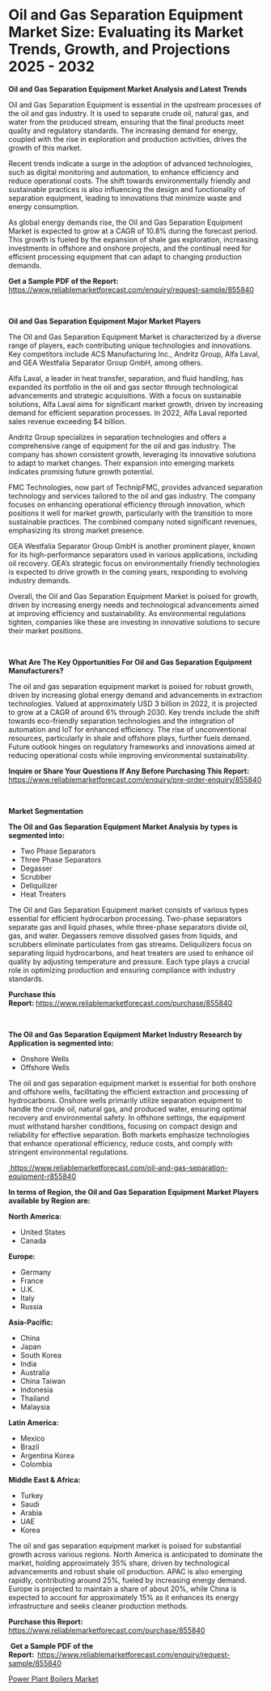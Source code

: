 <p><h1>Oil and Gas Separation Equipment Market Size: Evaluating its Market Trends, Growth, and Projections 2025 - 2032</h1></p><p><strong>Oil and Gas Separation Equipment Market Analysis and Latest Trends</strong></p>
<p><p>Oil and Gas Separation Equipment is essential in the upstream processes of the oil and gas industry. It is used to separate crude oil, natural gas, and water from the produced stream, ensuring that the final products meet quality and regulatory standards. The increasing demand for energy, coupled with the rise in exploration and production activities, drives the growth of this market. </p><p>Recent trends indicate a surge in the adoption of advanced technologies, such as digital monitoring and automation, to enhance efficiency and reduce operational costs. The shift towards environmentally friendly and sustainable practices is also influencing the design and functionality of separation equipment, leading to innovations that minimize waste and energy consumption.</p><p>As global energy demands rise, the Oil and Gas Separation Equipment Market is expected to grow at a CAGR of 10.8% during the forecast period. This growth is fueled by the expansion of shale gas exploration, increasing investments in offshore and onshore projects, and the continual need for efficient processing equipment that can adapt to changing production demands.</p></p>
<p><strong>Get a Sample PDF of the Report:&nbsp;</strong> <a href="https://www.reliablemarketforecast.com/enquiry/request-sample/855840?utm_campaign=1833&utm_medium=2&utm_source=Github&utm_content=ia&utm_term=16022025&utm_id=oil-and-gas-separation-equipment">https://www.reliablemarketforecast.com/enquiry/request-sample/855840</a></p>
<p>&nbsp;</p>
<p><strong>Oil and Gas Separation Equipment Major Market Players</strong></p>
<p><p>The Oil and Gas Separation Equipment Market is characterized by a diverse range of players, each contributing unique technologies and innovations. Key competitors include ACS Manufacturing Inc., Andritz Group, Alfa Laval, and GEA Westfalia Separator Group GmbH, among others. </p><p>Alfa Laval, a leader in heat transfer, separation, and fluid handling, has expanded its portfolio in the oil and gas sector through technological advancements and strategic acquisitions. With a focus on sustainable solutions, Alfa Laval aims for significant market growth, driven by increasing demand for efficient separation processes. In 2022, Alfa Laval reported sales revenue exceeding $4 billion.</p><p>Andritz Group specializes in separation technologies and offers a comprehensive range of equipment for the oil and gas industry. The company has shown consistent growth, leveraging its innovative solutions to adapt to market changes. Their expansion into emerging markets indicates promising future growth potential.</p><p>FMC Technologies, now part of TechnipFMC, provides advanced separation technology and services tailored to the oil and gas industry. The company focuses on enhancing operational efficiency through innovation, which positions it well for market growth, particularly with the transition to more sustainable practices. The combined company noted significant revenues, emphasizing its strong market presence.</p><p>GEA Westfalia Separator Group GmbH is another prominent player, known for its high-performance separators used in various applications, including oil recovery. GEA’s strategic focus on environmentally friendly technologies is expected to drive growth in the coming years, responding to evolving industry demands.</p><p>Overall, the Oil and Gas Separation Equipment Market is poised for growth, driven by increasing energy needs and technological advancements aimed at improving efficiency and sustainability. As environmental regulations tighten, companies like these are investing in innovative solutions to secure their market positions.</p></p>
<p>&nbsp;</p>
<p><strong>What Are The Key Opportunities For Oil and Gas Separation Equipment Manufacturers?</strong></p>
<p><p>The oil and gas separation equipment market is poised for robust growth, driven by increasing global energy demand and advancements in extraction technologies. Valued at approximately USD 3 billion in 2022, it is projected to grow at a CAGR of around 6% through 2030. Key trends include the shift towards eco-friendly separation technologies and the integration of automation and IoT for enhanced efficiency. The rise of unconventional resources, particularly in shale and offshore plays, further fuels demand. Future outlook hinges on regulatory frameworks and innovations aimed at reducing operational costs while improving environmental sustainability.</p></p>
<p><strong>Inquire or Share Your Questions If Any Before Purchasing This Report:</strong> <a href="https://www.reliablemarketforecast.com/enquiry/pre-order-enquiry/855840?utm_campaign=1833&utm_medium=2&utm_source=Github&utm_content=ia&utm_term=16022025&utm_id=oil-and-gas-separation-equipment">https://www.reliablemarketforecast.com/enquiry/pre-order-enquiry/855840</a></p>
<p>&nbsp;</p>
<p><strong>Market Segmentation</strong></p>
<p><strong>The Oil and Gas Separation Equipment Market Analysis by types is segmented into:</strong></p>
<p><ul><li>Two Phase Separators</li><li>Three Phase Separators</li><li>Degasser</li><li>Scrubber</li><li>Deliquilizer</li><li>Heat Treaters</li></ul></p>
<p><p>The Oil and Gas Separation Equipment market consists of various types essential for efficient hydrocarbon processing. Two-phase separators separate gas and liquid phases, while three-phase separators divide oil, gas, and water. Degassers remove dissolved gases from liquids, and scrubbers eliminate particulates from gas streams. Deliquilizers focus on separating liquid hydrocarbons, and heat treaters are used to enhance oil quality by adjusting temperature and pressure. Each type plays a crucial role in optimizing production and ensuring compliance with industry standards.</p></p>
<p><strong>Purchase this Report:&nbsp;</strong><a href="https://www.reliablemarketforecast.com/purchase/855840?utm_campaign=1833&utm_medium=2&utm_source=Github&utm_content=ia&utm_term=16022025&utm_id=oil-and-gas-separation-equipment">https://www.reliablemarketforecast.com/purchase/855840</a></p>
<p>&nbsp;</p>
<p><strong>The Oil and Gas Separation Equipment Market Industry Research by Application is segmented into:</strong></p>
<p><ul><li>Onshore Wells</li><li>Offshore Wells</li></ul></p>
<p><p>The oil and gas separation equipment market is essential for both onshore and offshore wells, facilitating the efficient extraction and processing of hydrocarbons. Onshore wells primarily utilize separation equipment to handle the crude oil, natural gas, and produced water, ensuring optimal recovery and environmental safety. In offshore settings, the equipment must withstand harsher conditions, focusing on compact design and reliability for effective separation. Both markets emphasize technologies that enhance operational efficiency, reduce costs, and comply with stringent environmental regulations.</p></p>
<p><a href="https://www.reliablemarketforecast.com/oil-and-gas-separation-equipment-r855840?utm_campaign=1833&utm_medium=2&utm_source=Github&utm_content=ia&utm_term=16022025&utm_id=oil-and-gas-separation-equipment">&nbsp;https://www.reliablemarketforecast.com/oil-and-gas-separation-equipment-r855840</a></p>
<p><strong>In terms of Region, the Oil and Gas Separation Equipment Market Players available by Region are:</strong></p>
<p>
    <p> <strong> North America: </strong>
        <ul>
            <li>United States</li>
            <li>Canada</li>
        </ul>
        </p> 
    <p> <strong> Europe: </strong>
        <ul>
            <li>Germany</li>
            <li>France</li>
            <li>U.K.</li>
            <li>Italy</li>
            <li>Russia</li>
        </ul>
        </p> 
    <p> <strong> Asia-Pacific: </strong>
        <ul>
            <li>China</li>
            <li>Japan</li>
            <li>South Korea</li>
            <li>India</li>
            <li>Australia</li>
            <li>China Taiwan</li>
            <li>Indonesia</li>
            <li>Thailand</li>
            <li>Malaysia</li>
        </ul>
        </p> 
    <p> <strong> Latin America: </strong>
        <ul>
            <li>Mexico</li>
            <li>Brazil</li>
            <li>Argentina Korea</li>
            <li>Colombia</li>
        </ul>
        </p> 
    <p> <strong> Middle East & Africa: </strong>
        <ul>
            <li>Turkey</li>
            <li>Saudi</li>
            <li>Arabia</li>
            <li>UAE</li>
            <li>Korea</li>
        </ul>
    </p>
    </p>
<p><p>The oil and gas separation equipment market is poised for substantial growth across various regions. North America is anticipated to dominate the market, holding approximately 35% share, driven by technological advancements and robust shale oil production. APAC is also emerging rapidly, contributing around 25%, fueled by increasing energy demand. Europe is projected to maintain a share of about 20%, while China is expected to account for approximately 15% as it enhances its energy infrastructure and seeks cleaner production methods.</p></p>
<p><strong>Purchase this Report: </strong><a href="https://www.reliablemarketforecast.com/purchase/855840?utm_campaign=1833&utm_medium=2&utm_source=Github&utm_content=ia&utm_term=16022025&utm_id=oil-and-gas-separation-equipment">https://www.reliablemarketforecast.com/purchase/855840</a></p>
<p>&nbsp;<strong>Get a Sample PDF of the Report:&nbsp;&nbsp;</strong><a href="https://www.reliablemarketforecast.com/enquiry/request-sample/855840?utm_campaign=1833&utm_medium=2&utm_source=Github&utm_content=ia&utm_term=16022025&utm_id=oil-and-gas-separation-equipment">https://www.reliablemarketforecast.com/enquiry/request-sample/855840</a></p>
<p><strong></strong></p>
<p><p><a href="https://github.com/FassouRP/Market-Research-Report-List-7/blob/main/power-plant-boilers-market.md?utm_campaign=1833&utm_medium=2&utm_source=Github&utm_content=ia&utm_term=16022025&utm_id=oil-and-gas-separation-equipment">Power Plant Boilers Market</a></p></p>